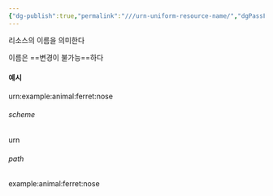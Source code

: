 ```yaml
---
{"dg-publish":true,"permalink":"///urn-uniform-resource-name/","dgPassFrontmatter":true}
---
```



리소스의 이름을 의미한다

이름은 ==변경이 불가능==하다

#### 예시

urn:example:animal:ferret:nose

###### scheme
urn

###### path
example:animal:ferret:nose